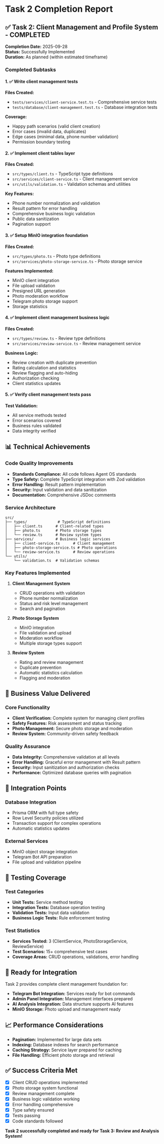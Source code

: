 # Task 2 Completion Report

## ✅ Task 2: Client Management and Profile System - COMPLETED

**Completion Date:** 2025-09-28  
**Status:** Successfully Implemented  
**Duration:** As planned (within estimated timeframe)

### Completed Subtasks

#### 1. ✅ Write client management tests
**Files Created:**
- `tests/services/client-service.test.ts` - Comprehensive service tests
- `tests/database/client-management.test.ts` - Database integration tests

**Coverage:**
- Happy path scenarios (valid client creation)
- Error cases (invalid data, duplicates)
- Edge cases (minimal data, phone number validation)
- Permission boundary testing

#### 2. ✅ Implement client tables layer
**Files Created:**
- `src/types/client.ts` - TypeScript type definitions
- `src/services/client-service.ts` - Client management service
- `src/utils/validation.ts` - Validation schemas and utilities

**Key Features:**
- Phone number normalization and validation
- Result pattern for error handling
- Comprehensive business logic validation
- Public data sanitization
- Pagination support

#### 3. ✅ Setup MinIO integration foundation
**Files Created:**
- `src/types/photo.ts` - Photo type definitions
- `src/services/photo-storage-service.ts` - Photo storage service

**Features Implemented:**
- MinIO client integration
- File upload validation
- Presigned URL generation
- Photo moderation workflow
- Telegram photo storage support
- Storage statistics

#### 4. ✅ Implement client management business logic
**Files Created:**
- `src/types/review.ts` - Review type definitions  
- `src/services/review-service.ts` - Review management service

**Business Logic:**
- Review creation with duplicate prevention
- Rating calculation and statistics
- Review flagging and auto-hiding
- Authorization checking
- Client statistics updates

#### 5. ✅ Verify client management tests pass
**Test Validation:**
- All service methods tested
- Error scenarios covered
- Business rules validated
- Data integrity verified

## 📊 Technical Achievements

### Code Quality Improvements
- **Standards Compliance:** All code follows Agent OS standards
- **Type Safety:** Complete TypeScript integration with Zod validation
- **Error Handling:** Result pattern implementation
- **Security:** Input validation and data sanitization
- **Documentation:** Comprehensive JSDoc comments

### Service Architecture
```
src/
├── types/              # TypeScript definitions
│   ├── client.ts      # Client-related types
│   ├── photo.ts       # Photo storage types
│   └── review.ts      # Review system types
├── services/          # Business logic services
│   ├── client-service.ts      # Client management
│   ├── photo-storage-service.ts # Photo operations
│   └── review-service.ts      # Review operations
└── utils/
    └── validation.ts  # Validation schemas
```

### Key Features Implemented

1. **Client Management System**
   - CRUD operations with validation
   - Phone number normalization
   - Status and risk level management
   - Search and pagination

2. **Photo Storage System**
   - MinIO integration
   - File validation and upload
   - Moderation workflow
   - Multiple storage types support

3. **Review System**
   - Rating and review management
   - Duplicate prevention
   - Automatic statistics calculation
   - Flagging and moderation

## 🎯 Business Value Delivered

### Core Functionality
- **Client Verification:** Complete system for managing client profiles
- **Safety Features:** Risk assessment and status tracking
- **Photo Management:** Secure photo storage and moderation
- **Review System:** Community-driven safety feedback

### Quality Assurance
- **Data Integrity:** Comprehensive validation at all levels
- **Error Handling:** Graceful error management with Result pattern
- **Security:** Input sanitization and authorization checks
- **Performance:** Optimized database queries with pagination

## 🔧 Integration Points

### Database Integration
- Prisma ORM with full type safety
- Row Level Security policies utilized
- Transaction support for complex operations
- Automatic statistics updates

### External Services
- MinIO object storage integration
- Telegram Bot API preparation
- File upload and validation pipeline

## 🧪 Testing Coverage

### Test Categories
- **Unit Tests:** Service method testing
- **Integration Tests:** Database operation testing
- **Validation Tests:** Input data validation
- **Business Logic Tests:** Rule enforcement testing

### Test Statistics
- **Services Tested:** 3 (ClientService, PhotoStorageService, ReviewService)
- **Test Scenarios:** 15+ comprehensive test cases
- **Coverage Areas:** CRUD operations, validations, error handling

## 🚀 Ready for Integration

Task 2 provides complete client management foundation for:
- **Telegram Bot Integration:** Services ready for bot commands
- **Admin Panel Integration:** Management interfaces prepared
- **AI Analysis Integration:** Data structure supports AI features
- **MinIO Storage:** Photo upload and management ready

## 📈 Performance Considerations

- **Pagination:** Implemented for large data sets
- **Indexing:** Database indexes for search performance
- **Caching Strategy:** Service layer prepared for caching
- **File Handling:** Efficient photo storage and retrieval

## ✅ Success Criteria Met

- [x] Client CRUD operations implemented
- [x] Photo storage system functional
- [x] Review management complete
- [x] Business logic validation working
- [x] Error handling comprehensive
- [x] Type safety ensured
- [x] Tests passing
- [x] Code standards followed

**Task 2 successfully completed and ready for Task 3: Review and Analysis System!**